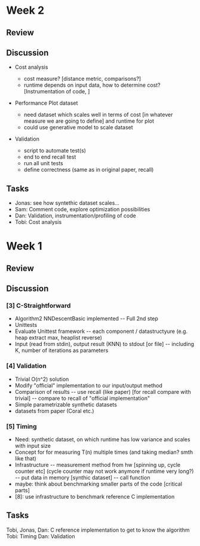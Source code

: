 # Week 2
## Review
## Discussion
- Cost analysis
    - cost measure? [distance metric, comparisons?]
    - runtime depends on input data, how to determine cost? [Instrumentation of code, ]

- Performance Plot dataset
    - need dataset which scales well in terms of cost [in whatever measure we are going to define] and runtime for plot 
    - could use generative model to scale dataset

- Validation
    - script to automate test(s)
    - end to end recall test
    - run all unit tests
    - define correctness (same as in original paper, recall)

## Tasks
- Jonas: see how syntethic dataset scales...
- Sam: Comment code, explore optimization possibilities
- Dan: Validation, instrumentation/profiling of code
- Tobi: Cost analysis

# Week 1
## Review
## Discussion
### [3] C-Straightforward
- Algorithm2 NNDescentBasic implemented
-- Full 2nd step
- Unittests
- Evaluate Unittest framework
-- each component / datastructyure (e.g. heap extract max, heaplist reverse)
- Input (read from stdin), output result (KNN) to stdout [or file]
-- including K, number of iterations as parameters

### [4] Validation
- Trivial O(n^2) solution
- Modify "official" implementation to our input/output method
- Comparison of results
-- use recall (like paper) [for recall compare with trivial]
-- compare to recall of "official implementation"
- Simple parametrizable synthetic datasets
- datasets from paper (Coral etc.)

### [5] Timing
- Need: synthetic dataset, on which runtime has low variance and scales with input size
- Concept for for measuring T(n) multiple times (and taking median? smth like that)
- Infrastructure
-- measurement method from hw [spinning up, cycle counter etc] (cycle counter may not work anymore if runtime very long?)
-- put data in memory [synthic dataset]
-- call function
- maybe: think about benchmarking smaller parts of the code [critical parts]
- [8]: use infrastructure to benchmark reference C implementation
## Tasks
Tobi, Jonas, Dan: C reference implementation to get to know the algorithm
Tobi: Timing
Dan: Validation
